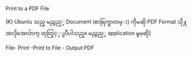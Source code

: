Print to a PDF File

(K) Ubuntu သည္ မည္သည့္ Document (စာရြက္စာတမ္း) ကိုမဆို PDF Format သို႔ အလိုအေလ်ာက္
ထုတ္ခြင့္ျပဳပါသည္။ မည္သည့္ application မွမဆို]

File- Print -Print to File - Output:PDF
